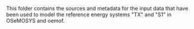 This folder contains the sources and metadata for the input data that have been used to model the reference energy systems "TX" and "S1" in OSeMOSYS and oemof.
